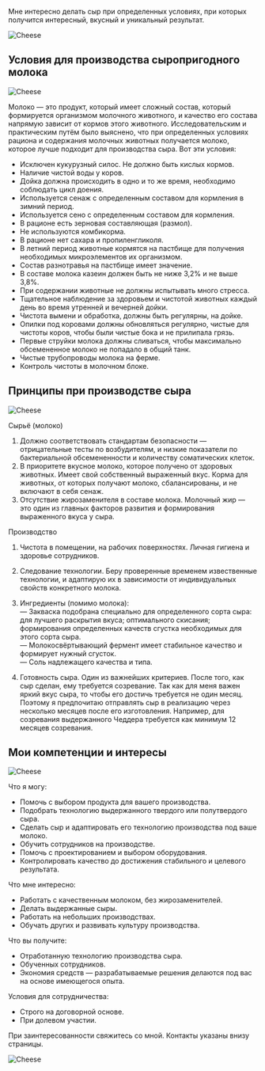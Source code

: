 Мне интересно делать сыр при определенных условиях, при которых получится интересный, вкусный и уникальный результат.

![Cheese](/images/cheeses/severin-cheese-1.jpg)


Условия для производства сыропригодного молока
-
![Cheese](/images/cheeses/severin-cheese-5.jpg)

Молоко — это продукт, который имеет сложный состав, который формируется организмом молочного животного, и качество его состава напрямую зависит от кормов этого животного. Исследовательским и практическим путём было выяснено, что при определенных условиях рациона и содержания молочных животных получается молоко, которое лучше подходит для производства сыра. Вот эти условия:
* Исключен кукурузный силос. Не должно быть кислых кормов.
* Наличие чистой воды у коров.
* Дойка должна происходить в одно и то же время, необходимо соблюдать цикл доения.
* Используется сенаж с определенным составом для кормления в зимний период.
* Используется сено с определенным составом для кормления.
* В рационе есть зерновая составляющая (размол).
* Не используются комбикорма.
* В рационе нет сахара и пропиленгликоля.
* В летний период животные кормятся на пастбище для получения необходимых микроэлементов их организмом.
* Состав разнотравья на пастбище имеет значение.
* В составе молока казеин должен быть не ниже 3,2% и не выше 3,8%.
* При содержании животные не должны испытывать много стресса.
* Тщательное наблюдение за здоровьем и чистотой животных каждый день во время утренней и вечерней дойки.
* Чистота вымени и обработка, должны быть регулярны, на дойке.
* Опилки под коровами должны обновляться регулярно, чистые для чистоты коров, чтобы были чистые бока и не прилипала грязь.
* Первые струйки молока должны сливаться, чтобы максимально обсемененное молоко не попадало в общий танк.
* Чистые трубопроводы молока на ферме.
* Контроль чистоты в молочном блоке.



Принципы при производстве сыра
-

![Cheese](/images/cheeses/severin-cheese-4.jpg)

Сырьё (молоко)
1. Должно соответствовать стандартам безопасности — отрицательные тесты по возбудителям, и низкие показатели по бактериальной обсемененности и количеству соматических клеток.
2. В приоритете вкусное молоко, которое получено от здоровых животных. Имеет свой собственный выраженный вкус. Корма для животных, от которых получают молоко, сбалансированы, и не включают в себя сенаж.
3.	Отсутствие жирозаменителя в составе молока. Молочный жир — это один из главных факторов развития и формирования выраженного вкуса у сыра.

Производство
1. Чистота в помещении, на рабочих поверхностях. Личная гигиена и здоровье сотрудников.
2. Следование технологии. Беру проверенные временем извественные технологии, и адаптирую их в зависимости от индивидуальных свойств конкретного молока.
3. Ингредиенты (помимо молока):
</br>— Закваска подобрана специально для определенного сорта сыра: для лучшего раскрытия вкуса; оптимального скисания; формирования определенных качеств сгустка необходимых для этого сорта сыра. 
</br>— Молокосвёртывающий фермент имеет стабильное качество и формирует нужный сгусток.
</br>— Соль надлежащего качества и типа.

4. Готовность сыра. Один из важнейших критериев. После того, как сыр сделан, ему требуется созревание. Так как для меня важен яркий вкус сыра, то чтобы его достичь требуется не один месяц. Поэтому я предпочитаю отправлять сыр в реализацию через несколько месяцев после его изготовления. Например, для созревания выдержанного Чеддера требуется как минимум 12 месяцев созревания.


Мои компетенции и интересы
-
![Cheese](/images/cheeses/severin-cheese-3.jpg)

Что я могу:
* Помочь с выбором продукта для вашего производства.
* Подобрать технологию выдержанного твердого или полутвердого сыра.
* Сделать сыр и адаптировать его технологию производства под ваше молоко.
* Обучить сотрудников на производстве.
* Помочь с проектированием и выбором оборудования.
* Контролировать качество до достижения стабильного и целевого результата.

Что мне интересно:
* Работать с качественным молоком, без жирозаменителей.
* Делать выдержанные сыры.
* Работать на небольших производствах.
* Обучать других и развивать культуру производства.

Что вы получите:
* Отработанную технологию производства сыра.
* Обученных сотрудников.
* Экономия средств — разрабатываемые решения делаются под вас на основе имеющегося опыта.

Условия для сотрудничества:
* Строго на договорной основе.
* При долевом участии.

При заинтересованности свяжитесь со мной. Контакты указаны внизу страницы.

![Cheese](/images/cheeses/severin-cheese-6.jpg)